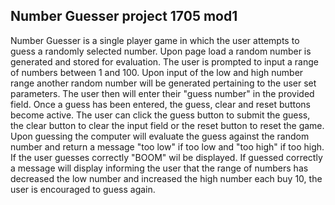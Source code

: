## Number Guesser project 1705 mod1 ##

Number Guesser is a single player game in which the user attempts to guess a randomly selected number.  Upon page load a random number is generated and stored for evaluation.  The user is prompted to input a range of numbers between 1 and 100.  Upon input of the low and high number range another random number will be generated pertaining to the user set parameters.  The user then will enter their "guess number" in the provided field.  Once a guess has been entered, the guess, clear and reset buttons become active.  The user can click the guess button to submit the guess, the clear button to clear the input field or the reset button to reset the game.  Upon guessing the computer will evaluate the guess against the random number and return a message "too low" if too low and "too high" if too high.  If the user guesses correctly "BOOM" wil be displayed.  If guessed correctly a message will display informing the user that the range of numbers has decreased the low number and increased the high number each buy 10, the user is encouraged to guess again.

